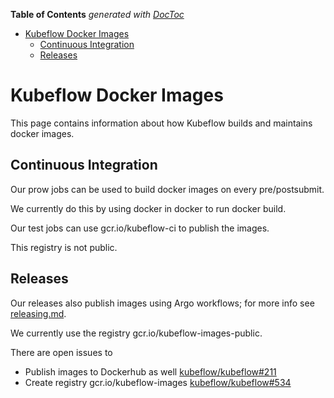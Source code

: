 <!-- START doctoc generated TOC please keep comment here to allow auto update -->
<!-- DON'T EDIT THIS SECTION, INSTEAD RE-RUN doctoc TO UPDATE -->
**Table of Contents**  *generated with [DocToc](https://github.com/thlorenz/doctoc)*

- [Kubeflow Docker Images](#kubeflow-docker-images)
  - [Continuous Integration](#continuous-integration)
  - [Releases](#releases)

<!-- END doctoc generated TOC please keep comment here to allow auto update -->

# Kubeflow Docker Images

This page contains information about how Kubeflow builds and maintains
docker images.

## Continuous Integration

Our prow jobs can be used to build docker images on every pre/postsubmit.

We currently do this by using docker in docker to run docker build.

Our test jobs can use gcr.io/kubeflow-ci to publish the images.

This registry is not public.

## Releases

Our releases also publish images using Argo workflows; for more info see [releasing.md](./releasing.md).

We currently use the registry gcr.io/kubeflow-images-public.

There are open issues to

- Publish images to Dockerhub as well [kubeflow/kubeflow#211](https://github.com/]kubeflow/kubeflow/issues#211)
- Create registry gcr.io/kubeflow-images [kubeflow/kubeflow#534](https://github.com/kubeflow/kubeflow/issues/534)

